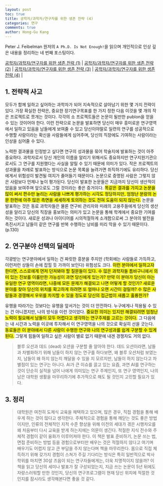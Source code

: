 ```yaml
---
layout: post
toc: true
title: 공학자/과학자/연구자를 위한 생존 전략 (4)
categories: 연구
comments: true
author: Hong-Gu Kang
---
```


Peter J. Feibelman 원저의 `A Ph.D. Is Not Enough!`을 읽으며 개인적으로 인상 깊은 내용을 정리하는 네 번째 포스팅이다.

[공학자/과학자/연구자를 위한 생존 전략 (1)][enough1] |
[공학자/과학자/연구자를 위한 생존 전략 (2)][enough2] |
[공학자/과학자/연구자를 위한 생존 전략 (3)][enough3] |
[공학자/과학자/연구자를 위한 생존 전략 (4)][enough4] |

## 1. 전략적 사고

모두가 함께 일하고 싶어하는 과학자가 되어 지속적으로 살아남기 위한 몇 가지 전략이 있다. 가장 확실한 전략은, 중요한 장기연구목표를 한 가지 정한 다음 이것을 몇 개의 작은 프로젝트로 쪼개는 것이다. 각각의 소 프로젝트들은 논문이 될만한 publon을 얻을 수 있는 것이어야 한다. 이런 전략으로 논문을 발표하면 당신이 매우 흥미로운 연구영역에서 일하고 있음을 남들에게 보여줄 수 있고 당신이야말로 일련의 연구를 성공적으로 수행할 사람이라는 확신을 사람들에게 심어주며, 당신의 직장에도 기여하는 사람이라는 인상을 심어줄 수 있다.

노력한 결과물을 인정받고 싶다면 연구의 성과물을 묶어 학술지에 발표하는 것이 아주 중요하다. 과학자로서 당신 개인의 이름을 알리기 위해서도 중요하지만 연구지원기관으로서도 그 연구를 지원했다는 사실을 알릴 수 있기 때문에 의미가 있다. 작은 프로젝트의 성과물을 차례로 발표하는 방식으로 논문 목록을 늘려가면 취직하기에도 유리하다. 당신에게서 위험성이 발견될 여지가 줄어들기 때문이다. 논문으로 증명된 사람은 그렇지 않은 사람보다 언제나 높이 평가된다. 당신이 발표한 논문들은 지금까지 당신이 생산적이었음을 보여주며 앞으로도 그럴 것이라는 좋은 증거이다. <mark>똑같은 결과를 가지고 논문을 많이 써서 편수만 늘리는 사람을 나쁘게 평가하는 시각도 정당하지만, 엄청난 분량의 논문 한편에 아주 많은 측면을 세세하게 토의하는 것도 전혀 도움이 되지 않는다.</mark> 논문을 발표하는 것은 동료 과학자들은 물론 연구비 관리자와 미래의 고용주들에게 당신의 생산성을 알리고 당신의 직장을 홍보하는 의미가 있고 논문을 통해 학계에서 중요한 기여를 하는 것이다. 새로운 성과나 아이디어를 시의적절하게 소개함으로써 그 분야의 발전을 촉진시키고 남들이 같은 연구를 반복 수행하는 낭비를 미리 막을 수 있기 때문이다. (p.130)

## 2. 연구분야 선택의 딜레마

각광받는 연구분야에서 일하는 건 짜릿한 흥분을 주지만 (학회에는 사람들로 가득하고, 이런저런 상들이 손에 잡힐 듯 가까이 보인다) 위험성도 크다. <mark>이런 분야에서 일하고자 한다면, 스스로에게 먼저 던져봐야 할 질문들이 있다. 수 많은 과학자들 틈바구니에서 의미 있는 진보를 이룰만한 가능성이 과연 당신에게 있는가? 만약 이 분야가 당신이 아는 유일한 연구 영역이라면, 나중에 모든 문제가 해결되고 나면 어떻게 할 것인가? 새로운 분야를 찾아 당신의 위치를 확고하게 하려면 또 얼마나 오랜 시간이 걸릴까? 수 많은 사람들과 경쟁해서 우위를 차지할 수 있을 정도로 당신의 접근법이 새롭고 훌륭한가?</mark>

유행을 따라가는 것보다는 유행을 앞서가는 것이 더 안전하다. 누구에게나 적용될 수 있는 건 아니겠지만, 나의 방식을 이런 것이었다. <mark>중요한 의미는 있지만 해결되려면 엄청난 노력이 필요해서 남들이 모두 어렵다고 생각하는 연구주제를 고르는 것이다.</mark> 그 다음에는 내 시간과 노력을 이곳에 투자해서 이 연구영역을 나의 것으로 확실히 선을 긋는다. <mark>동료들은 이 분야에서 다른 사람이 수행한 연구와 나의 연구성과를 쉽게 구분할 수 있게 된다.</mark> 그렇게 힘들여 일하고 싶은 사람이 별로 없기 때문에 내겐 경쟁자도 거의 없다.

> 블루 오션과 데드 (dead) 오션을 구분할 줄 알아야 한다. 데드 오션이라면, 남들과 차별화하기 위해 남들이 하지 않는 연구를 하다보면, 왜  블루 오션처럼 보였는지, 남들이 왜 하지 않는지 깨달을 수 있을 지 모르지만, 남들이 하지 않는다고 차별점이 있는 연구는 아니다. AI가 큰 이슈를 끌고 있는 요즘, 과연 AI를 연구하는 것이 단순히 실적을 넘어 나에게 의미있는 연구 주제인지, 또 연구 영역인지, 나의 남은 대학원 생활을 마무리하기에 추가적으로 해도 될 것인지 고민할 필요가 있다. 

## 3. 정리

> 대학원은 여전히 도제식 교육을 채택하고 있으며, 많은 경우, 직접 경험을 통해 배우게 하는 것이 많다고 생각한다. 주체적으로 경험을 통해 깨닫는 것도 좋은 방법이지만, 인류의 전체적인 지적 수준 향상을 위해 이전의 세대가 겪은 시행차오를 왜 처음부터 다시 교육을 받게 하는지에는 의문이 생긴다. 적절한 지식 전수와 주체적 경험이 같이 융화가 이루어져야 한다. 이 책은 발표 준비하기, 논문 쓰는 법, 면접 준비하는 방법 등을 경험으로부터만 배우는 것은 적절하지 않다고 여기며 배우기도 어렵지 않고 큰 부담을 주지 않는다며 책을 마무리한다. 몸으로 직접 체득하기 위해 갖가지 경험이 스쳐가 주길 기다리는 방식은 특히 일반적으로 박사학위를 마치면 30살 즈음이 되는 연구자들에게는, 더욱 치명적이지 않을까? 이 책을 읽고 당신의 세미나 발표가 잘 구성되었는지, 지금 쓰는 논문이 5년 뒤에도 자랑스러워할 만한 것인지, 당신의 연구프로그램이 현재 당신 위치에 적절한 것인지를 잠시라도 생각해본다면 좋을 것 같다.

[enough1]: https://honggkang.github.io/%EC%97%B0%EA%B5%AC/2021/10/09/phd-is-not-enough1.html
[enough2]: https://honggkang.github.io/%EC%97%B0%EA%B5%AC/2021/10/11/phd-is-not-enough2.html
[enough3]: https://honggkang.github.io/%EC%97%B0%EA%B5%AC/2021/10/15/phd-is-not-enough3.html
[enough4]: https://honggkang.github.io/%EC%97%B0%EA%B5%AC/2021/10/17/phd-is-not-enough4.html
